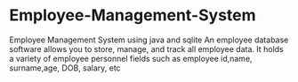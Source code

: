 # Employee-Management-System
Employee Management System using java and sqlite
An employee database software allows you to store, manage, and track all employee data.
It holds a variety of employee personnel fields such as employee id,name, surname,age, DOB, salary, etc
